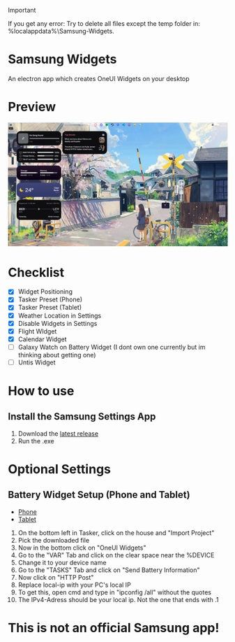 > [!IMPORTANT]
> 
> 
> If you get any error: Try to delete all files except the temp folder in: %localappdata%\Samsung-Widgets.


# Samsung Widgets
An electron app which creates OneUI Widgets on your desktop

# Preview

![Preview Image](https://raw.githubusercontent.com/oneui-widgets/oneui-desktop-widgets/main/images/Preview.png)

# Checklist

- [x] Widget Positioning
- [x] Tasker Preset (Phone)
- [x] Tasker Preset (Tablet)
- [x] Weather Location in Settings
- [x] Disable Widgets in Settings
- [x] Flight WIdget
- [x] Calendar Widget
- [ ] Galaxy Watch on Battery Widget (I dont own one currently but im thinking about getting one)
- [ ] Untis Widget

# How to use

## Install the Samsung Settings App
1. Download the [latest release](github.com/project-oneui/Samsung-Settings/releases/latest)
2. Run the .exe

# Optional Settings

## Battery Widget Setup (Phone and Tablet)
* [Phone](https://drive.google.com/file/d/107ltD-XbeErhqRqmJtPV9m9jLryLLOsk/view?usp=sharing)
* [Tablet](https://drive.google.com/file/d/1B6ujvNpErCDCxyPleFjrL-wuZtC32Cw9/view?usp=sharing)

1. On the bottom left in Tasker, click on the house and "Import Project"
2. Pick the downloaded file
3. Now in the bottom click on "OneUI Widgets"
4. Go to the "VAR" Tab and click on the clear space near the %DEVICE
5. Change it to your device name
6. Go to the "TASKS" Tab and click on "Send Battery Information"
7. Now click on "HTTP Post"
8. Replace local-ip with your PC's local IP
9. To get this, open cmd and type in "ipconfig /all" without the quotes
10. The IPv4-Adress should be your local ip. Not the one that ends with .1

# This is not an official Samsung app!
